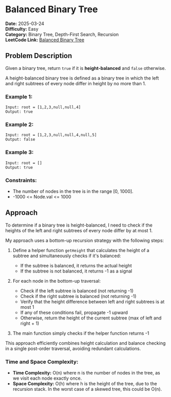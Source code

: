 # Balanced Binary Tree

**Date:** 2025-03-24  
**Difficulty:** Easy  
**Category:** Binary Tree, Depth-First Search, Recursion  
**LeetCode Link:** [Balanced Binary Tree](https://leetcode.com/problems/balanced-binary-tree/)

## Problem Description

Given a binary tree, return `true` if it is **height-balanced** and `false` otherwise.

A height-balanced binary tree is defined as a binary tree in which the left and right subtrees of every node differ in height by no more than 1.

### Example 1:
```
Input: root = [1,2,3,null,null,4]
Output: true
```

### Example 2:
```
Input: root = [1,2,3,null,null,4,null,5]
Output: false
```

### Example 3:
```
Input: root = []
Output: true
```

### Constraints:
* The number of nodes in the tree is in the range [0, 1000].
* -1000 <= Node.val <= 1000

## Approach

To determine if a binary tree is height-balanced, I need to check if the heights of the left and right subtrees of every node differ by at most 1.

My approach uses a bottom-up recursion strategy with the following steps:

1. Define a helper function `getHeight` that calculates the height of a subtree and simultaneously checks if it's balanced:
   - If the subtree is balanced, it returns the actual height
   - If the subtree is not balanced, it returns -1 as a signal

2. For each node in the bottom-up traversal:
   - Check if the left subtree is balanced (not returning -1)
   - Check if the right subtree is balanced (not returning -1)
   - Verify that the height difference between left and right subtrees is at most 1
   - If any of these conditions fail, propagate -1 upward
   - Otherwise, return the height of the current subtree (max of left and right + 1)

3. The main function simply checks if the helper function returns -1

This approach efficiently combines height calculation and balance checking in a single post-order traversal, avoiding redundant calculations.

### Time and Space Complexity:
- **Time Complexity:** O(n) where n is the number of nodes in the tree, as we visit each node exactly once.
- **Space Complexity:** O(h) where h is the height of the tree, due to the recursion stack. In the worst case of a skewed tree, this could be O(n).